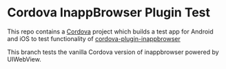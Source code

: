 Cordova InappBrowser Plugin Test 
================================

This repo contains a [Cordova](http://cordova.apache.org/) project which builds a test app for Android and iOS to test functionality of [cordova-plugin-inappbrowser](https://github.com/apache/cordova-plugin-inappbrowser)

This branch tests the vanilla Cordova version of inappbrowser powered by UIWebView. 
